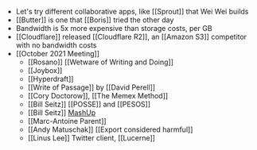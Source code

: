 - Let's try different collaborative apps, like [[Sprout]] that Wei Wei builds
- [[Butter]] is one that [[Boris]] tried the other day
- Bandwidth is 5x more expensive than storage costs, per GB
- [[Cloudflare]] released [[Cloudflare R2]], an [[Amazon S3]] competitor with no bandwidth costs
- [[October 2021 Meeting]]
	- [[Rosano]] [[Wetware of Writing and Doing]]
	- [[Joybox]]
	- [[Hyperdraft]]
	- [[Write of Passage]] by [[David Perell]]
	- [[Cory Doctorow]], [[The Memex Method]]
	- [[Bill Seitz]] [[POSSE]] and [[PESOS]]
	- [[Bill Seitz]] [MashUp](http://webseitz.fluxent.com/wiki/MashUp)
	- [[Marc-Antoine Parent]]
	- [[Andy Matuschak]] [[Export considered harmful]]
	- [[Linus Lee]] Twitter client, [[Lucerne]]